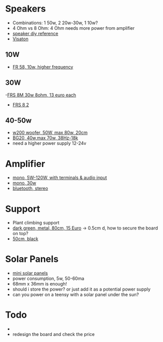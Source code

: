 # Speakers
- Combinations: 1 50w, 2 20w-30w, 1 10w?
- 4 Ohm vs 8 Ohm: 4 Ohm needs more power from amplifier
- [speaker diy reference](https://www.instructables.com/Kissing-the-Frog-V20-Back-Horn-Bluetooth-Speaker-F/)
- [Visaton](https://www.thomann.de/de/search_dir.html?smcs=169d3e_267&oa=pra&sw=Visaton&filter=true)

## 10W
- [FR 58, 10w, higher frequency](https://www.thomann.de/de/visaton_fr_58.htm)

## 30W
-[FRS 8M 30w 8ohm, 13 euro each](https://www.thomann.de/de/visaton_frs_8m.htm?utm_source=idealo.de&utm_medium=psm&utm_campaign=idealo-de)
- [FRS 8 2](https://www.ebay-kleinanzeigen.de/s-anzeige/visaton-frs-8-8cm-3-3-breitbandlautsprecher/2095544174-172-4670)

## 40-50w
- [w200 woofer, 50W, max 80w, 20cm](https://www.visaton.de/en/products/drivers/woofers/w-200-8-ohm)
- [BG20, 40w,max 70w, 38Hz-18k](https://www.thomann.de/de/visaton_bg_20_8_ohm.htm)
- need a higher power supply 12-24v

# Amplifier
- [mono, 5W-120W, with terminals & audio input](https://de.aliexpress.com/item/1005001411923737.html?spm=a2g0o.productlist.0.0.6d92251dk3fhzk&algo_pvid=a8c94c24-391b-4689-8dde-9762b7758f5e&algo_exp_id=a8c94c24-391b-4689-8dde-9762b7758f5e-15&pdp_ext_f=%7B%22sku_id%22%3A%2212000025816187963%22%7D&pdp_npi=2%40dis%21EUR%21%212.3%21%21%212.11%21%21%402100bdf016520203558318705e60c0%2112000025816187963%21sea)
- [mono, 30w](https://de.aliexpress.com/item/1005001382630438.html?spm=a2g0o.productlist.0.0.2b5851a9llq0gh&algo_pvid=4b980660-f0a5-4e11-aa0f-db186bbf29a9&algo_exp_id=4b980660-f0a5-4e11-aa0f-db186bbf29a9-26&pdp_ext_f=%7B%22sku_id%22%3A%2212000015881298294%22%7D&pdp_npi=2%40dis%21EUR%21%211.51%21%21%21%21%21%400b0a555f16520217500653192ebb81%2112000015881298294%21sea)
- [bluetooth, stereo](https://de.aliexpress.com/item/1005003681702018.html?spm=a2g0o.productlist.0.0.3be47556c6N8My&algo_pvid=951e57c8-8cbf-45ea-8572-daef0806b472&algo_exp_id=951e57c8-8cbf-45ea-8572-daef0806b472-0&pdp_ext_f=%7B%22sku_id%22%3A%2212000026782058760%22%7D&pdp_npi=2%40dis%21EUR%21%214.36%21%21%212.93%21%21%402100bdf016520205019451686e60c0%2112000026782058760%21sea)

# Support
- Plant climbing support
- [dark green, metal, 80cm, 15 Euro](https://www.amazon.de/-/en/Relaxdays-Holder-Stakes-Weatherproof-Support/dp/B09F6FBN38/ref=sr_1_11?crid=21KR87IVQSOVP&keywords=pflanzen+kletterst%C3%BCtze+metall&qid=1652020991&sprefix=plant+climbing+support+metal%2Caps%2C85&sr=8-11) -> 0.5cm d, how to secure the board on top?
- [50cm, black](https://www.amazon.de/-/en/Support-Decorative-Orchids-Flowers-Trellis/dp/B08BL816VD/ref=pd_sbs_sccl_2_4/257-4775998-3257717?pd_rd_w=1Sd3G&pf_rd_p=dd7cdb0d-7d18-43ba-a06d-a9f4cc6bae51&pf_rd_r=XD6RKX69J51DCGX21T87&pd_rd_r=0c75b80e-ac42-4894-b4a5-0353e840a55f&pd_rd_wg=fFdWN&pd_rd_i=B08BL816VD&th=1)

# Solar Panels
- [mini solar panels](https://de.aliexpress.com/item/1005002791528667.html?spm=a2g0o.productlist.0.0.5bd34d0dpyZ2s4&algo_pvid=265a883e-88e6-4e92-9fbc-b2dbfca0d3ea&algo_exp_id=265a883e-88e6-4e92-9fbc-b2dbfca0d3ea-1&pdp_ext_f=%7B%22sku_id%22%3A%2212000022207088334%22%7D&pdp_npi=2%40dis%21EUR%21%213.41%21%21%21%21%21%402100bde716520234284692817e42e5%2112000022207088334%21sea)
- power consumption, 5w, 50-60ma
- 68mm x 36mm is enough!
- should i store the power? or just add it as a potential power supply
- can you power on a teensy with a solar panel under the sun?

# Todo
-
- redesign the board and check the price
